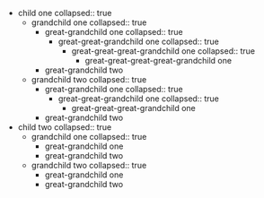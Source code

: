 - child one
  collapsed:: true
  - grandchild one
    collapsed:: true
    - great-grandchild one
      collapsed:: true
      - great-great-grandchild one
        collapsed:: true
        - great-great-great-grandchild one
          collapsed:: true
          - great-great-great-great-grandchild one
    - great-grandchild two
  - grandchild two
    collapsed:: true
    - great-grandchild one
      collapsed:: true
      - great-great-grandchild one
        collapsed:: true
        - great-great-great-grandchild one
    - great-grandchild two
- child two
  collapsed:: true
  - grandchild one
    collapsed:: true
    - great-grandchild one
    - great-grandchild two
  - grandchild two
    collapsed:: true
    - great-grandchild one
    - great-grandchild two
